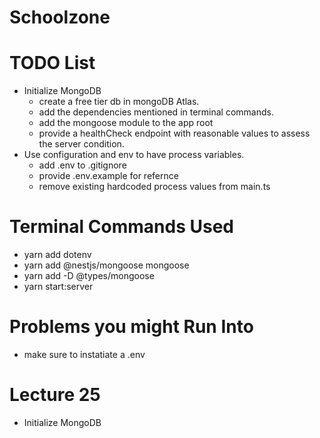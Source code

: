 # Schoolzone

# TODO List

- Initialize MongoDB
  - create a free tier db in mongoDB Atlas.
  - add the dependencies mentioned in terminal commands.
  - add the mongoose module to the app root
  - provide a healthCheck endpoint with reasonable values to assess the server condition.
- Use configuration and env to have process variables.
  - add .env to .gitignore
  - provide .env.example for refernce
  - remove existing hardcoded process values from main.ts

# Terminal Commands Used

- yarn add dotenv
- yarn add @nestjs/mongoose mongoose
- yarn add -D @types/mongoose
- yarn start:server

# Problems you might Run Into

- make sure to instatiate a .env

# Lecture 25

- Initialize MongoDB
